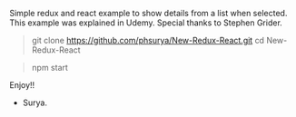 Simple redux and react example to show details from a list when selected.
This example was explained in Udemy.
Special thanks to Stephen Grider.


> git clone https://github.com/phsurya/New-Redux-React.git
> cd New-Redux-React

> npm start

Enjoy!!

- Surya.
